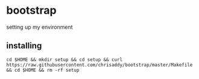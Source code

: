 # bootstrap
setting up my environment


## installing
```
cd $HOME && mkdir setup && cd setup && curl https://raw.githubusercontent.com/chrisaddy/bootstrap/master/Makefile && cd $HOME && rm -rf setup
```

